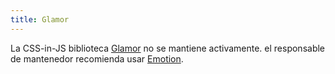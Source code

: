 ```yaml
---
title: Glamor
---
```


La CSS-in-JS biblioteca [Glamor](https://github.com/threepointone/glamor) no se mantiene activamente. el responsable de mantenedor recomienda usar [Emotion](/docs/emotion/).
